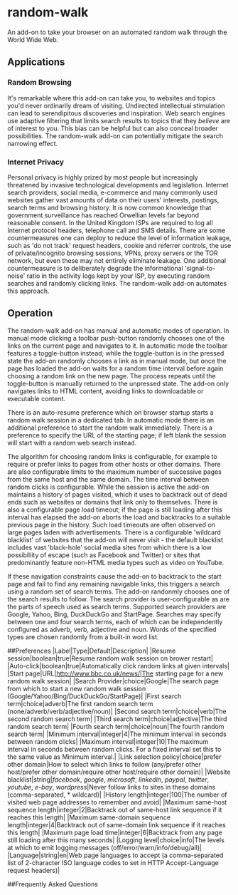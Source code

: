 # random-walk
An add-on to take your browser on an automated random walk through the World Wide Web.

## Applications

### Random Browsing
It's remarkable where this add-on can take you, to websites and topics you'd never ordinarily dream of visiting. Undirected intellectual stimulation can lead to serendipitous discoveries and inspiration. Web search engines use adaptive filtering that limits search results to topics that they _believe_ are of interest to you. This bias can be helpful but can also conceal broader possibilities. The random-walk add-on can potentially mitigate the search narrowing effect.

### Internet Privacy
Personal privacy is highly prized by most people but increasingly threatened by invasive technological developments and legislation. Internet search providers, social media, e-commerce and many commonly used websites gather vast amounts of data on their users' interests, postings, search terms and browsing history. It is now common knowledge that government surveillance has reached Orwellian levels far beyond reasonable consent. In the United Kingdom ISPs are required to log all Internet protocol headers, telephone call and SMS details. There are some countermeasures one can deploy to reduce the level of information leakage, such as 'do not track' request headers, cookie and referrer controls, the use of private/incognito browsing sessions, VPNs, proxy servers or the TOR network, but even these may not entirely eliminate leakage.  One additional countermeasure is to deliberately degrade the informational 'signal-to-noise' ratio in the activity logs kept by your ISP, by executing random searches and randomly clicking links. The random-walk add-on automates this approach.

## Operation
The random-walk add-on has manual and automatic modes of operation. In manual mode clicking a toolbar push-button randomly chooses one of the links on the current page and navigates to it. In automatic mode the toolbar features a toggle-button instead; while the toggle-button is in the pressed state the add-on randomly chooses a link as in manual mode, but once the page has loaded the add-on waits for a random time interval before again choosing a random link on the new page. The process repeats until the toggle-button is manually returned to the unpressed state. The add-on only navigates links to HTML content, avoiding links to downloadable or executable content.

There is an auto-resume preference which on browser startup starts a random walk session in a dedicated tab. In automatic mode there is an additional preference to start the random walk immediately. There is a preference to specify the URL of the starting page; if left blank the session will start with a random web search instead.

The algorithm for choosing random links is configurable, for example to require or prefer links to pages from other hosts or other domains. There are also configurable limits to the maximum number of successive pages from the same host and the same domain. The time interval between random clicks is configurable. While the session is active the add-on maintains a history of pages visited, which it uses to backtrack out of dead ends such as websites or domains that link only to themselves. There is also a configurable page load timeout; if the page is still loading after this interval has elapsed the add-on aborts the load and backtracks to a suitable previous page in the history. Such load timeouts are often observed on large pages laden with advertisements. There is a configurable 'wildcard blacklist' of websites that the add-on will never visit - the default blacklist includes vast 'black-hole' social media sites from which there is a low possibiliity of escape (such as Facebook and Twitter) or sites that predominantly feature non-HTML media types such as video on YouTube.

If these navigation constraints cause the add-on to backtrack to the start page and fail to find any remaining navigable links, this triggers a search using a random set of search terms. The add-on randonmly chooses one of the search results to follow. The search provider is user-configurable as are the parts of speech used as search terms. Supported search providers are Google, Yahoo, Bing, DuckDuckGo and StartPage. Searches may specify between one and four search terms, each of which can be independently configured as adverb, verb, adjective and noun. Words of the specified types are chosen randomly from a built-in word list.

##Preferences
|Label|Type|Default|Description|
|Resume session|boolean|true|Resume random walk session on brower restart|
|Auto-click|boolean|true|Automatically click random links at given intervals|
|Start page|URL|http://www.bbc.co.uk/news/|The starting page for a new random walk session|
|Search Provider|choice|Google|The search page from which to start a new random walk session (Google/Yahoo/Bing/DuckDuckGo/StartPage)|
|First search term|choice|adverb|The first random search term (none/adverb/verb/adjective/noun)|
|Second search term|choice|verb|The second random search term|
|Third search term|choice|adjective|The third random search term|
|Fourth search term|choice|noun|The fourth random search term|
|Minimum interval|integer|4|The minimum interval in seconds between random clicks|
|Maximum interval|integer|10|The maximum interval in seconds between random clicks. For a fixed interval set this to the same value as Minimum interval.|
|Link selection policy|choice|prefer other domain|How to select which links to follow (any/prefer other host/prefer other domain/require other host/require other domain)|
|Website blacklist|string|*facebook*, *google*, *microsoft*, *linkedin*, *paypal*, *twitter*, *youtube*, *e-bay*, *wordpress*|Never follow links to sites in these domains (comma-separated, * wildcard)|
|History length|integer|100|The number of visited web page addresses to remember and avoid|
|Maximum same-host sequence length|integer|2|Backtrack out of same-host link sequence if it reaches this length|
|Maximum same-domain sequence length|integer|4|Backtrack out of same-domain link sequence if it reaches this length|
|Maximum page load time|integer|6|Backtrack from any page still loading after this many seconds|
|Logging level|choice|info|The levels at which to emit logging messages (off/error/warn/info/debug/all)|
|Language|string|en|Web page languages to accept (a comma-separated list of 2-character ISO language codes to set in HTTP Accept-Language request headers)|

##Frequently Asked Questions
